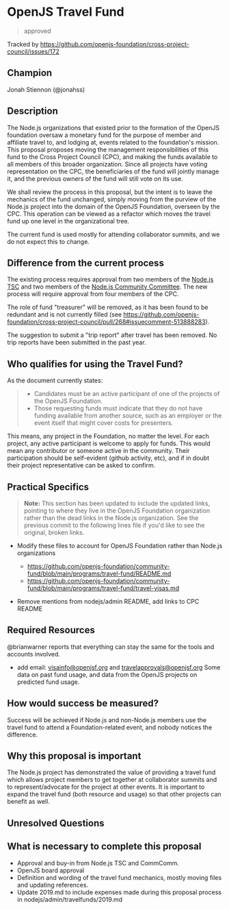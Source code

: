 # OpenJS Travel Fund
>  approved

Tracked by https://github.com/openjs-foundation/cross-project-council/issues/172

## Champion

Jonah Stiennon (@jonahss)

## Description

The Node.js organizations that existed prior to the formation of the OpenJS foundation oversaw a monetary fund for the purpose of member and affiliate travel to, and lodging at, events related to the foundation's mission. This proposal proposes moving the management responsibilities of this fund to the Cross Project Council (CPC), and making the funds available to all members of this broader organization. Since all projects have voting representation on the CPC, the beneficiaries of the fund will jointly manage it, and the previous owners of the fund will still vote on its use.

We shall review the process in this proposal, but the intent is to leave the mechanics of the fund unchanged, simply moving from the purview of the Node.js project into the domain of the OpenJS Foundation, overseen by the CPC. This operation can be viewed as a refactor which moves the travel fund up one level in the organizational tree.

The current fund is used mostly for attending collaborator summits, and we do not expect this to change.

## Difference from the current process

The existing process requires approval from two members of the [Node.js TSC](https://github.com/nodejs/TSC) and two members of the [Node.js Community Committee](https://github.com/nodejs/community-committee).
The new process will require approval from four members of the CPC.

The role of fund "treasurer" will be removed, as it has been found to be redundant and is not currently filled (see https://github.com/openjs-foundation/cross-project-council/pull/268#issuecomment-513888283).

The suggestion to submit a "trip report" after travel has been removed. No trip reports have been submitted in the past year.

## Who qualifies for using the Travel Fund?

As the document currently states:
> * Candidates must be an active participant of one of the projects of the OpenJS Foundation.
> * Those requesting funds must indicate that they do not have funding available from another source, such as an employer or
>   the event itself that might cover costs for presenters.

This means, any project in the Foundation, no matter the level.
For each project, any active participant is welcome to apply for funds. This would mean any contributor or someone active in the community. Their participation should be self-evident (github activity, etc), and if in doubt their project representative can be asked to confirm.

## Practical Specifics

> **Note:** This section has been updated to include the updated links, pointing to where they live in the OpenJS Foundation organization rather than the dead links in the Node.js organization. See the previous commit to the following lines file if you'd like to see the original, broken links.

- Modify these files to account for OpenJS Foundation rather than Node.js organizations
  - https://github.com/openjs-foundation/community-fund/blob/main/programs/travel-fund/README.md
  - https://github.com/openjs-foundation/community-fund/blob/main/programs/travel-fund/travel-visas.md

- Remove mentions from nodejs/admin README, add links to CPC README

## Required Resources

@brianwarner reports that everything can stay the same for the tools and accounts involved.
 - add email: visainfo@openjsf.org and travelapprovals@openjsf.org
Some data on past fund usage, and data from the OpenJS projects on predicted fund usage.

## How would success be measured?

Success will be achieved if Node.js and non-Node.js members use the travel fund to attend a Foundation-related event, and nobody notices the difference.

## Why this proposal is important

The Node.js project has demonstrated the value of providing a travel fund which allows project members to get together at collaborator summits and to represent/advocate for the project at other events. It is important to expand the travel fund (both resource and usage) so that other projects can benefit as well.

## Unresolved Questions



## What is necessary to complete this proposal

- Approval and buy-in from Node.js TSC and CommComm.
- OpenJS board approval
- Definition and wording of the travel fund mechanics, mostly moving files and updating references.
- Update 2019.md to include expenses made during this proposal process in nodejs/admin/travelfunds/2019.md
